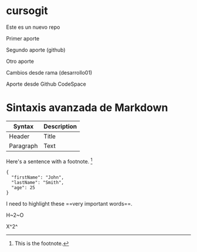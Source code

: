 # cursogit
Este es un nuevo repo

Primer aporte

Segundo aporte (github)

Otro aporte

Cambios desde rama (desarrollo01)

Aporte desde Github CodeSpace


# Sintaxis avanzada de Markdown

| Syntax | Description |
| ----------- | ----------- |
| Header | Title |
| Paragraph | Text |


Here's a sentence with a footnote. [^1]

```
{
  "firstName": "John",
  "lastName": "Smith",
  "age": 25
}
```

I need to highlight these ==very important words==.

H~2~O

X^2^


[^1]: This is the footnote.

